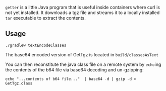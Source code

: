 `getter` is a little Java program that is useful inside containers where curl is not yet installed. It downloads a tgz file and streams it to a locally installed `tar` executable to extract the contents.

## Usage

```shell
./gradlew textEncodeClasses
```

The base64 encoded version of GetTgz is located in `build/classesAsText`

You can then reconstitute the java class file on a remote system by `echo`ing the contents of the b64 file via base64 decoding and un-gzipping:

```shell
echo "...contents of b64 file..."  | base64 -d | gzip -d > GetTgz.class
```